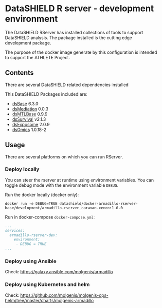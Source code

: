 # DataSHIELD R server - development environment
The DataSHIELD RServer has installed collections of tools to support DataSHIELD analysis. The package installed is the cutting edge development package.

The purpose of the docker image generate by this configuration is intended to support the ATHLETE Project.

## Contents
There are several DataSHIELD related dependencies installed

This DataSHIELD Packages included are:
- [dsBase](https://github.com/datashield/dsBase/tree/6.3.0) 6.3.0
- [dsMediation](https://github.com/datashield/dsMediation/tree/0.0.3) 0.0.3
- [dsMTLBase](https://github.com/transbioZI/dsMTLBase/tree/0.9.9) 0.9.9
- [dsSurvival](https://github.com/neelsoumya/dsSurvival/tree/v2.1.3) v2.1.3
- [dsExposome](https://github.com/isglobal-brge/dsExposome/tree/2.0.4) 2.0.9
- [dsOmics](https://github.com/isglobal-brge/dsOmics/tree/1.0.11) 1.0.18-2

## Usage
There are several platforms on which you can run RServer.

### Deploy locally
You can steer the rserver at runtime using environment variables. You can toggle debug mode with the environment variable `DEBUG`.

Run the docker locally (docker only):

`docker run -e DEBUG=TRUE datashield/docker-armadillo-rserver-base/development/armadillo-rserver_caravan-xenon:1.0.0`

Run in docker-compose `docker-compose.yml`:

```yaml
...
services:
  armadillo-rserver-dev:
    environment: 
     - DEBUG = TRUE
...
```

### Deploy using Ansible

Check: https://galaxy.ansible.com/molgenis/armadillo

### Deploy using Kubernetes and helm

Check: https://github.com/molgenis/molgenis-ops-helm/tree/master/charts/molgenis-armadillo
